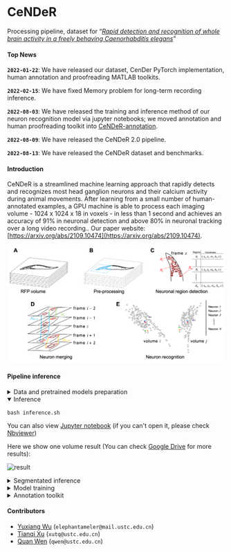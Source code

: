 # CeNDeR

Processing pipeline, dataset for “[*Rapid detection and recognition of whole brain activity in a freely behaving Caenorhabditis elegans*](https://arxiv.org/abs/2109.10474)”

#### Top News

**`2022-01-22`**:  We have released our dataset, CenDer PyTorch implementation, human annotation and proofreading MATLAB toolkits.

**`2022-02-15`**:  We have fixed Memory problem for long-term recording inference.

**`2022-08-03`**:  We have released the training and inference method of our neuron recognition model via jupyter notebooks; we moved annotation and human proofreading toolkit into [CeNDeR-annotation](https://github.com/Wenlab/CeNDeR-annotation).

**`2022-08-09`**:  We have released the CeNDeR 2.0 pipeline.

**`2022-08-13`**:  We have released the CeNDeR dataset and benchmarks.


#### Introduction

CeNDeR is a streamlined machine learning approach that rapidly detects and recognizes most head ganglion neurons and their calcium activity during animal movements. After learning from a small number
of human-annotated examples, a GPU machine is able to process each imaging volume - 1024 x 1024 x 18 in voxels - in less than 1 second and achieves an accuracy of 91% in neuronal detection and above 80% in
neuronal tracking over a long video recording.. Our paper website: [https://arxiv.org/abs/2109.10474](https://arxiv.org/abs/2109.10474).

![](figs/pipeline.png)

#### Pipeline inference

<details>
<summary> Data and pretrained models preparation </summary>

You can download dataset, pretrained models and CeNDeR system in [OSF](https://osf.io/v2b5n/).

</details>

<details open>
<summary> Inference </summary>

```shell
bash inference.sh
```


You can also view [Jupyter notebook](https://github.com/Wenlab/C.elegans-Neuron-Recognition-Algorithm/blob/master/inference.ipynb) (if you can't open it, please check [Nbviewer](https://nbviewer.org/github/Wenlab/CeNDeR/blob/main/inference.ipynb))

Here we show one volume result (You can check [Google Drive]( https://drive.google.com/drive/folders/1eLU61i9GbfhekJA_57qhqvfkICDNTcCs?usp=sharing) for more results):

![result](figs/result.png)
</details>


<details>
<summary> Segmentated inference </summary>

To improve accuracy, one should tune pre-processing results (e.g., *C. elegans* coordinate system).

1. Pre-processing stage inference

```shell
python inference.py --only-preprocessing --preprocessing-mode 6 --process-stack-root data/dataset/raw --save-preprocess-result-root data/dataset/proofreading
```

2. Using [LABELME](https://github.com/wkentaro/labelme) (version 4.5.7) to tune

```shell
labelme data/dataset/proofreading
```

3. Pipeline inference from modified *C. elegans* coordinate system:

```shell
python inference.py --load-preprocess-result-root data/dataset/proofreading --process-stack-root data/dataset/raw --json-store-root data/dataset_result
```

</details>

<details>
<summary> Model training </summary>

Detection training example:

```shell
python src/detection/det_train.py
```

Recognition training example:

```shell
# training in CeNDeR dataset
python src/benchmarks/datasets/fDNC.py --mode 0
python src/recognition/training/exps/e1.py
```

You can also view [Jupyter notebook](https://github.com/Wenlab/C.elegans-Neuron-Recognition-Algorithm/blob/master/recognition.ipynb) (if you can't open it, please check [Nbviewer](https://nbviewer.org/github/Wenlab/CeNDeR/blob/main/recognition.ipynb))

```shell
# training in NeRVE dataset
python src/benchmarks/datasets/fDNC.py --mode 1
python src/benchmarks/datasets/CeNDeR.py --mode 1
python src/recognition/training/exps/e2_wa_nerve.py
```

Check [TensorBoard](https://www.tensorflow.org/tensorboard) for training details.

```shell
tensorboard --logdir=tb_log
```

</details>



<details>
<summary> Annotation toolkit </summary>

[The toolkit](https://github.com/Wenlab/CeNDeR-annotation) can view and annotate whole brain imaging data.

</details>

#### Contributors

- [Yuxiang Wu](https://github.com/wuyxiquanquan) (`elephantameler@mail.ustc.edu.cn`)
- [Tianqi Xu](https://github.com/xutq) (`xutq@ustc.edu.cn`)
- [Quan Wen](https://github.com/wenquan) (`qwen@ustc.edu.cn`)

